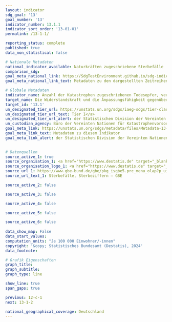 ```yaml
---
layout: indicator    
sdg_goal: '13'    
goal_number: '13'    
indicator_number: 13.1.1    
indicator_sort_order: '13-01-01'    
permalink: /13-1-1/    

reporting_status: complete    
published: true    
data_non_statistical: false    

# Nationale Metadaten    
national_indicator_available: Naturkräften zugeschriebene Sterbefälle    
comparison_sdg:     
goal_meta_national_link: https://SdgTestEnvironment.github.io/sdg-indicators/public/Meta/13.1.1.pdf
goal_meta_national_link_text: Metadaten zu den dargestellten Zeitreihen    

# Globale Metadaten    
indicator_name: Anzahl der Katastrophen zugeschriebenen Todesopfer, vermissten Personen und direkt betroffenen Personen je 100&nbsp;000 Einwohner/-innen    
target_name: Die Widerstandskraft und die Anpassungsfähigkeit gegenüber klimabedingten Gefahren und Naturkatastrophen in allen Ländern stärken    
target_id: '13.1'    
un_designated_tier_url: https://unstats.un.org/sdgs/iaeg-sdgs/tier-classification/'    
un_designated_tier_url_text: Tier I</a>    
un_designated_tier_url_alert: der Statistischen Division der Vereinten Nationen    
un_custodian_agency: Büro der Vereinten Nationen für Katastrophenvorsorge (UNDRR)    
goal_meta_link: https://unstats.un.org/sdgs/metadata/files/Metadata-13-01-01.pdf    
goal_meta_link_text: Metadaten zu diesem Indikator    
goal_meta_link_alert: der Statistischen Division der Vereinten Nationen    
    

# Datenquellen
source_active_1: true
source_organisation_1: <a href="https://www.destatis.de" target="_blank"> Statistisches Bundesamt (Destatis) </a>
source_organisation_logo_1: <a href="https://www.destatis.de" target="_blank"><img src="https://sdg-indikatoren.de/public/OrgImgDe/destatis.png" alt="Logo destatis" style="height:60px; width:148px"/></a>
source_url_1: https://www.gbe-bund.de/gbe/pkg_isgbe5.prc_menu_olap?p_uid=gast&p_aid=36812520&p_sprache=D&p_help=3&p_indnr=6&p_indsp=&p_ityp=H&p_fid=
source_url_text_1: Sterbefälle, Sterbeziffern – GBE

source_active_2: false

source_active_3: false

source_active_4: false

source_active_5: false

source_active_6: false
    
data_show_map: False    
data_start_values:     
computation_units: "Je 100 000 Einwohner/-innen"    
copyright: '&copy; Statistisches Bundesamt (Destatis), 2024'    
data_footnote:     

# Grafik Eigenschaften    
graph_title: 
graph_subtitle:     
graph_type: line    

show_line: true
span_gaps: true    

previous: 12-c-1    
next: 13-1-2    

national_geographical_coverage: Deutschland    
---
```


<span></span>
